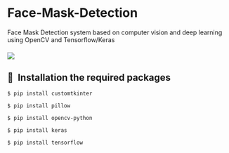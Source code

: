 # Face-Mask-Detection
Face Mask Detection system based on computer vision and deep learning using OpenCV and Tensorflow/Keras
####          
![]([https://github.com/chandrikadeb7/Face-Mask-Detection/blob/master/Readme_images/Screenshot%202020-06-01%20at%209.48.27%20PM.png](https://github.com/mojtaba-almayhay/Face-Mask-Detection/blob/main/App/config/images/background.png))
## 🚀&nbsp; Installation the required packages
```
$ pip install customtkinter
```
```
$ pip install pillow
```
```
$ pip install opencv-python
```
```
$ pip install keras
```
```
$ pip install tensorflow
```
